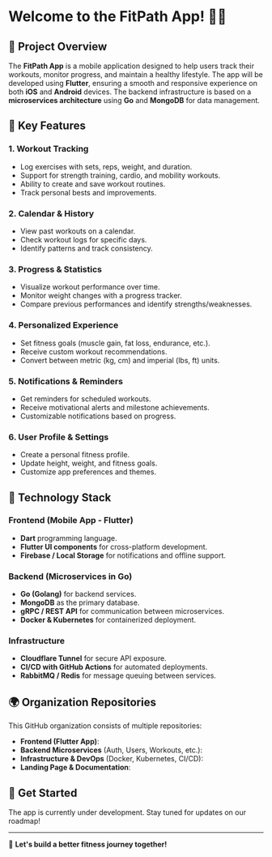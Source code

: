 # Welcome to the FitPath App! 🏋️‍♂️

## 📌 Project Overview
The **FitPath App** is a mobile application designed to help users track their workouts, monitor progress, and maintain a healthy lifestyle. The app will be developed using **Flutter**, ensuring a smooth and responsive experience on both **iOS** and **Android** devices. The backend infrastructure is based on a **microservices architecture** using **Go** and **MongoDB** for data management.

## 🎯 Key Features

### **1. Workout Tracking**
- Log exercises with sets, reps, weight, and duration.
- Support for strength training, cardio, and mobility workouts.
- Ability to create and save workout routines.
- Track personal bests and improvements.

### **2. Calendar & History**
- View past workouts on a calendar.
- Check workout logs for specific days.
- Identify patterns and track consistency.

### **3. Progress & Statistics**
- Visualize workout performance over time.
- Monitor weight changes with a progress tracker.
- Compare previous performances and identify strengths/weaknesses.

### **4. Personalized Experience**
- Set fitness goals (muscle gain, fat loss, endurance, etc.).
- Receive custom workout recommendations.
- Convert between metric (kg, cm) and imperial (lbs, ft) units.

### **5. Notifications & Reminders**
- Get reminders for scheduled workouts.
- Receive motivational alerts and milestone achievements.
- Customizable notifications based on progress.

### **6. User Profile & Settings**
- Create a personal fitness profile.
- Update height, weight, and fitness goals.
- Customize app preferences and themes.

## 📱 Technology Stack
### **Frontend (Mobile App - Flutter)**
- **Dart** programming language.
- **Flutter UI components** for cross-platform development.
- **Firebase / Local Storage** for notifications and offline support.

### **Backend (Microservices in Go)**
- **Go (Golang)** for backend services.
- **MongoDB** as the primary database.
- **gRPC / REST API** for communication between microservices.
- **Docker & Kubernetes** for containerized deployment.

### **Infrastructure**
- **Cloudflare Tunnel** for secure API exposure.
- **CI/CD with GitHub Actions** for automated deployments.
- **RabbitMQ / Redis** for message queuing between services.

## 🌍 Organization Repositories
This GitHub organization consists of multiple repositories:
- **Frontend (Flutter App)**: 
- **Backend Microservices** (Auth, Users, Workouts, etc.): 
- **Infrastructure & DevOps** (Docker, Kubernetes, CI/CD):
- **Landing Page & Documentation**: 

## 🚀 Get Started
The app is currently under development. Stay tuned for updates on our roadmap!

---
💪 **Let's build a better fitness journey together!**
